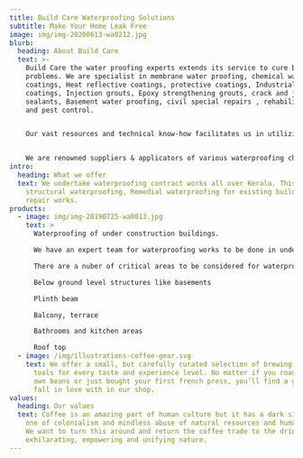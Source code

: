 ```yaml
---
title: Build Care Waterproofing Solutions
subtitle: Make Your Home Leak Free
image: img/img-20200613-wa0212.jpg
blurb:
  heading: About Build Care
  text: >-
    Build Care the water proofing experts extends its service to cure building
    problems. We are specialist in membrane water proofing, chemical water proof
    coatings, Heat reflective coatings, protective coatings, Industrial floor
    coatings, Injection grouts, Epoxy strengthening grouts, crack and joint
    sealants, Basement water proofing, civil special repairs , rehabilitation
    and pest control.


    Our vast resources and technical know-how facilitates us in utilizing our expertise in diverse industries such as industrial, architectural and general construction. Our experts specialize in providing timely and customized services solutions related to APP/SBS Membrane Waterproofing , Heat Reflective Coating, Protective Coating, Joint Sealant, Crack filling sealants,Industrial Flooring , Pressure And Injection Grouting, Anti - Corrosive Coating, Pest Control Services, Light weight Foam Concrete, Crystalization Water Proofing, Elastomeric Water Proofing .Our services are specially designed and are modifiable to suit the individual requirements and budgetary constraints of our clients


    We are renowned suppliers & applicators of various waterproofing chemicals in Kerala. The company is well-known for its high performing coatings and undertakes various types of building
intro:
  heading: What we offer
  text: We undertake waterproofing contract works all over Kerala. This includes,
    structural waterproofing, Remedial waterproofing for existing buildings, and
    repair works.
products:
  - image: img/img-20190725-wa0013.jpg
    text: >
      Waterproofing of under construction buildings.

      We have an expert team for waterproofing works to be done in under construction builidings. 

      There are a nuber of critical areas to be considered for waterproofing during construction time.

      Below ground level structures like basements

      Plinth beam

      Balcony, terrace

      Bathrooms and kitchen areas 

      Roof top
  - image: /img/illustrations-coffee-gear.svg
    text: We offer a small, but carefully curated selection of brewing gear and
      tools for every taste and experience level. No matter if you roast your
      own beans or just bought your first french press, you’ll find a gadget to
      fall in love with in our shop.
values:
  heading: Our values
  text: Coffee is an amazing part of human culture but it has a dark side too –
    one of colonialism and mindless abuse of natural resources and human lives.
    We want to turn this around and return the coffee trade to the drink’s
    exhilarating, empowering and unifying nature.
---
```

